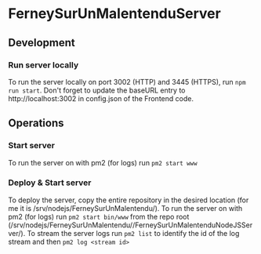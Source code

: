 # FerneySurUnMalentenduServer

## Development

### Run server locally
To run the server locally on port 3002 (HTTP) and 3445 (HTTPS), run `npm run start`. Don't forget to update the baseURL entry to http://localhost:3002 in config.json of the Frontend code. 

## Operations

### Start server

To run the server on with pm2 (for logs) run `pm2 start www` 

### Deploy & Start server

To deploy the server, copy the entire repository in the desired location (for me it is /srv/nodejs/FerneySurUnMalentendu/<ENV>).
To run the server on with pm2 (for logs) run `pm2 start bin/www` from the repo root (/srv/nodejs/FerneySurUnMalentendu/<ENV>/FerneySurUnMalentenduNodeJSServer/).
To stream the server logs run `pm2 list` to identify the id of the log stream and then `pm2 log <stream id>`  
